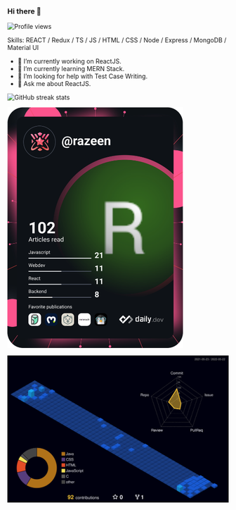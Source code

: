 ### Hi there 👋
![Profile views](https://gpvc.arturio.dev/Razeen-Shaikh)

Skills: REACT / Redux / TS / JS / HTML / CSS / Node / Express / MongoDB / Material UI

- 🔭  I’m currently working on ReactJS. 
- 🌱  I’m currently learning MERN Stack. 
- 🤔  I’m looking for help with Test Case Writing. 
- 💬  Ask me about ReactJS.

![GitHub streak stats](https://github-readme-streak-stats.herokuapp.com/?user=Razeen-Shaikh)

<a href="https://app.daily.dev/DailyDevTips"><img src="https://github.com/Razeen-Shaikh/Razeen-Shaikh/blob/master/devcard.svg" width="400" alt="Razeen's Dev Card"/></a> 

![](./profile-3d-contrib/profile-night-view.svg)
